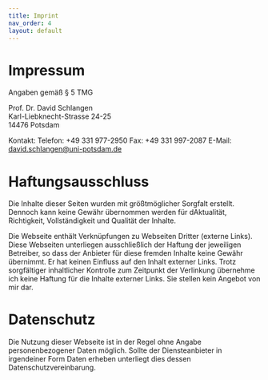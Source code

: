 ```yaml
---
title: Imprint
nav_order: 4
layout: default
---
```


# Impressum
Angaben gemäß § 5 TMG

Prof. Dr. David Schlangen  
Karl-Liebknecht-Strasse 24-25  
14476 Potsdam

Kontakt: 
Telefon: +49 331 977-2950
Fax: +49 331 997-2087
E-Mail: david.schlangen@uni-potsdam.de


# Haftungsausschluss

Die Inhalte dieser Seiten wurden mit größtmöglicher Sorgfalt erstellt. Dennoch kann keine Gewähr übernommen werden für dAktualität, Richtigkeit, Vollständigkeit und Qualität der Inhalte.

Die Webseite enthält Verknüpfungen zu Webseiten Dritter (externe Links). Diese Webseiten unterliegen ausschließlich der Haftung der jeweiligen Betreiber, so dass der Anbieter für diese fremden Inhalte keine Gewähr übernimmt. Er hat keinen Einfluss auf den Inhalt externer Links. Trotz sorgfältiger inhaltlicher Kontrolle zum Zeitpunkt der Verlinkung übernehme ich keine Haftung für die Inhalte externer Links. Sie stellen kein Angebot von mir dar.


# Datenschutz

Die Nutzung dieser Webseite ist in der Regel ohne Angabe personenbezogener Daten möglich. Sollte der Diensteanbieter in irgendeiner Form Daten erheben unterliegt dies dessen Datenschutzvereinbarung.
